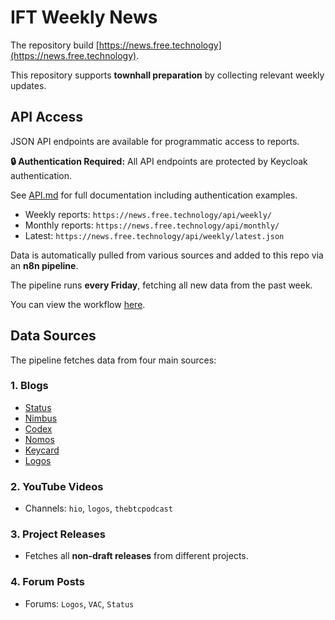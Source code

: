  # IFT Weekly News

The repository build [https://news.free.technology](https://news.free.technology).

This repository supports **townhall preparation** by collecting relevant weekly updates.

## API Access

JSON API endpoints are available for programmatic access to reports.

**🔒 Authentication Required:** All API endpoints are protected by Keycloak authentication.

See [API.md](API.md) for full documentation including authentication examples.

- Weekly reports: `https://news.free.technology/api/weekly/`
- Monthly reports: `https://news.free.technology/api/monthly/`
- Latest: `https://news.free.technology/api/weekly/latest.json`

Data is automatically pulled from various sources and added to this repo via an **n8n pipeline**.

The pipeline runs **every Friday**, fetching all new data from the past week.

You can view the workflow [here](https://n8n.free.technology/workflow/ssJC5jcgiCQ5zFbM).

## Data Sources

The pipeline fetches data from four main sources:

### 1. Blogs
- [Status](https://status.app/blog/)
- [Nimbus](https://blog.nimbus.team/)
- [Codex](https://blog.codex.storage/)
- [Nomos](https://blog.nomos.tech/)
- [Keycard](https://keycard.tech/blog/)
- [Logos](https://press.logos.co/search?type=article)

### 2. YouTube Videos
- Channels: `hio`, `logos`, `thebtcpodcast`

### 3. Project Releases
- Fetches all **non-draft releases** from different projects.

### 4. Forum Posts
- Forums: `Logos`, `VAC`, `Status`

